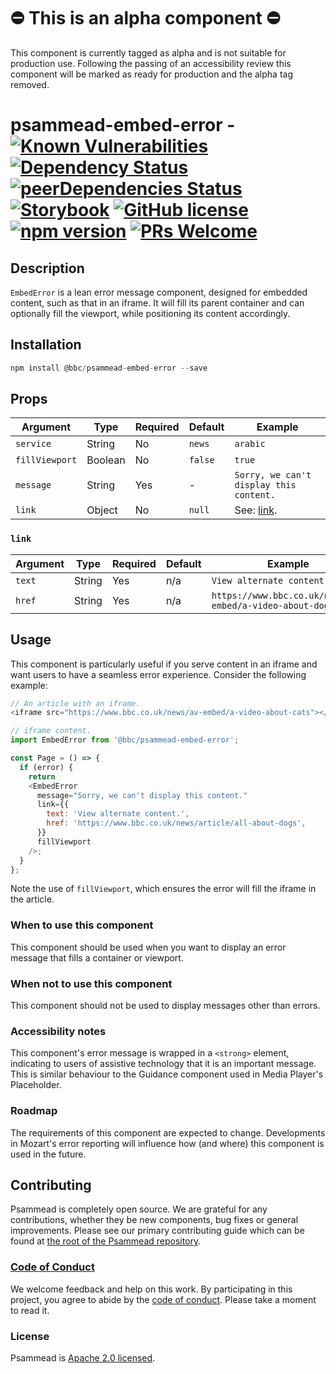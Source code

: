 # ⛔️ This is an alpha component ⛔️

This component is currently tagged as alpha and is not suitable for production use. Following the passing of an accessibility review this component will be marked as ready for production and the alpha tag removed.

# psammead-embed-error - [![Known Vulnerabilities](https://snyk.io/test/github/bbc/psammead/badge.svg?targetFile=packages%2Fcomponents%2Fpsammead-embed-error%2Fpackage.json)](https://snyk.io/test/github/bbc/psammead?targetFile=packages%2Fcomponents%2Fpsammead-embed-error%2Fpackage.json) [![Dependency Status](https://david-dm.org/bbc/psammead.svg?path=packages/components/psammead-embed-error)](https://david-dm.org/bbc/psammead?path=packages/components/psammead-embed-error) [![peerDependencies Status](https://david-dm.org/bbc/psammead/peer-status.svg?path=packages/components/psammead-embed-error)](https://david-dm.org/bbc/psammead?path=packages/components/psammead-embed-error&type=peer) [![Storybook](https://raw.githubusercontent.com/storybooks/brand/master/badge/badge-storybook.svg?sanitize=true)](https://bbc.github.io/psammead/?path=/story/embed-error--containing-image) [![GitHub license](https://img.shields.io/badge/license-Apache%202.0-blue.svg)](https://github.com/bbc/psammead/blob/latest/LICENSE) [![npm version](https://img.shields.io/npm/v/@bbc/psammead-embed-error.svg)](https://www.npmjs.com/package/@bbc/psammead-embed-error) [![PRs Welcome](https://img.shields.io/badge/PRs-welcome-brightgreen.svg)](https://github.com/bbc/psammead/blob/latest/CONTRIBUTING.md)

## Description

`EmbedError` is a lean error message component, designed for embedded content, such as that in an iframe. It will fill its parent container and can optionally fill the viewport, while positioning its content accordingly.

## Installation

```jsx
npm install @bbc/psammead-embed-error --save
```

## Props

| Argument       | Type    | Required | Default | Example                                 |
| -------------- | ------- | -------- | ------- | --------------------------------------- |
| `service`      | String  | No       | `news`  | `arabic`                                |
| `fillViewport` | Boolean | No       | `false` | `true`                                  |
| `message`      | String  | Yes      | -       | `Sorry, we can't display this content.` |
| `link`         | Object  | No       | `null`       | See: [link](#link).                     |

### `link`

| Argument | Type   | Required | Default | Example                                                  |
| -------- | ------ | -------- | ------- | -------------------------------------------------------- |
| `text`   | String | Yes      | n/a     | `View alternate content.`                                |
| `href`   | String | Yes      | n/a     | `https://www.bbc.co.uk/news/av-embed/a-video-about-dogs` |

## Usage

This component is particularly useful if you serve content in an iframe and want users to have a seamless error experience. Consider the following example:

```js
// An article with an iframe.
<iframe src="https://www.bbc.co.uk/news/av-embed/a-video-about-cats"></iframe>
```

```js
// iframe content.
import EmbedError from '@bbc/psammead-embed-error';

const Page = () => {
  if (error) {
    return
    <EmbedError
      message="Sorry, we can't display this content."
      link={{
        text: 'View alternate content.',
        href: 'https://www.bbc.co.uk/news/article/all-about-dogs',
      }}
      fillViewport
    />;
  }
};
```

Note the use of `fillViewport`, which ensures the error will fill the iframe in the article.

### When to use this component

This component should be used when you want to display an error message that fills a container or viewport.

### When not to use this component

This component should not be used to display messages other than errors.

### Accessibility notes

This component's error message is wrapped in a `<strong>` element, indicating to users of assistive technology that it is an important message. This is similar behaviour to the Guidance component used in Media Player's Placeholder.

### Roadmap

The requirements of this component are expected to change. Developments in Mozart's error reporting will influence how (and where) this component is used in the future.

## Contributing

Psammead is completely open source. We are grateful for any contributions, whether they be new components, bug fixes or general improvements. Please see our primary contributing guide which can be found at [the root of the Psammead repository](https://github.com/bbc/psammead/blob/latest/CONTRIBUTING.md).

### [Code of Conduct](https://github.com/bbc/psammead/blob/latest/CODE_OF_CONDUCT.md)

We welcome feedback and help on this work. By participating in this project, you agree to abide by the [code of conduct](https://github.com/bbc/psammead/blob/latest/CODE_OF_CONDUCT.md). Please take a moment to read it.

### License

Psammead is [Apache 2.0 licensed](https://github.com/bbc/psammead/blob/latest/LICENSE).
